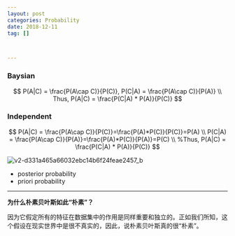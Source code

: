 ```yaml
---
layout: post
categories: Probability
date: 2018-12-11
tag: [] 



---
```


### Baysian

$$
P(A|C) = \frac{P(A\cap C)}{P(C)},  
P(C|A) = \frac{P(A\cap C)}{P(A)}   \\
Thus, P(A|C) = \frac{P(C|A) * P(A)}{P(C)}
$$



### Independent

$$
P(A|C) = \frac{P(A\cap C)}{P(C)}=\frac{P(A)*P(C)}{P(C)}=P(A) \\  
P(C|A) = \frac{P(A\cap C)}{P(A)}=\frac{P(A)*P(C)}{P(A)}=P(C)   \\
%Thus, P(A|C) = \frac{P(C|A) * P(A)}{P(C)}
$$

![v2-d331a465a66032ebc14b6f24feae2457_b](https://tva1.sinaimg.cn/large/006tNbRwly1g9s1bgefz3j30hs0ffabh.jpg)



- posterior probability
- priori probability



------

**为什么朴素贝叶斯如此“朴素”？**

因为它假定所有的特征在数据集中的作用是同样重要和独立的。正如我们所知，这个假设在现实世界中是很不真实的，因此，说朴素贝叶斯真的很“朴素”。